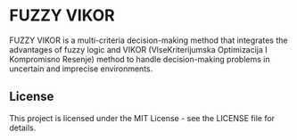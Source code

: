 # FUZZY VIKOR

FUZZY VIKOR is a multi-criteria decision-making method that integrates the advantages of fuzzy logic and VIKOR (VlseKriterijumska Optimizacija I Kompromisno Resenje) method to handle decision-making problems in uncertain and imprecise environments.

## License

This project is licensed under the MIT License - see the LICENSE file for details.
